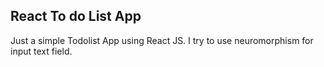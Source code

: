 ## React To do List App

Just a simple Todolist App using React JS. I try to use neuromorphism for input text field. 
